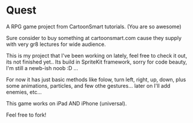 Quest
=====

A RPG game project from CartoonSmart tutorials. (You are so awesome)

Sure consider to buy something at cartoonsmart.com cause they supply with very gr8 lectures for
wide audience. 

This is my project that I've been working on lately, feel free to check it out, its not finished yet..
Its build in SpriteKit framework, sorry for code beauty, I'm still a newb-ish noob :D ...

For now it has just basic methods like folow, turn left, right, up, down, plus
some animations, particles, and few othe gestures... later on I'll add enemies, etc...

This game works on iPad AND iPhone (universal).

Feel free to fork!
